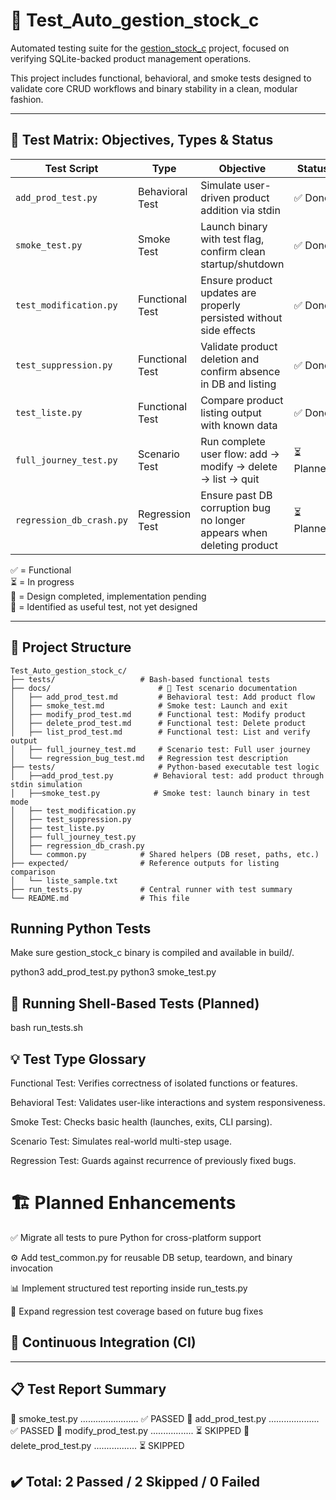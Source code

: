 # 🧪 Test_Auto_gestion_stock_c

Automated testing suite for the [gestion_stock_c](https://github.com/amaraoussama94/gestion_stock_c) project, focused on verifying SQLite-backed product management operations.

This project includes functional, behavioral, and smoke tests designed to validate core CRUD workflows and binary stability in a clean, modular fashion.

---

## 🧩 Test Matrix: Objectives, Types & Status

| Test Script             | Type             | Objective                                                                  | Status   |
|------------------------|------------------|----------------------------------------------------------------------------|----------|
| `add_prod_test.py`     | Behavioral Test  | Simulate user-driven product addition via stdin                            | ✅ Done   |
| `smoke_test.py`        | Smoke Test       | Launch binary with test flag, confirm clean startup/shutdown               | ✅ Done   |
| `test_modification.py` | Functional Test  | Ensure product updates are properly persisted without side effects         | ✅ Done  |
| `test_suppression.py`  | Functional Test  | Validate product deletion and confirm absence in DB and listing            | ✅ Done |
| `test_liste.py`        | Functional Test  | Compare product listing output with known data                             | ✅ Done |
| `full_journey_test.py` | Scenario Test    | Run complete user flow: add → modify → delete → list → quit                | ⏳ Planned |
| `regression_db_crash.py`| Regression Test | Ensure past DB corruption bug no longer appears when deleting product      | ⏳ Planned |

✅ = Functional  
⏳ = In progress  
📝 = Design completed, implementation pending  
🧪 = Identified as useful test, not yet designed

---

## 📁 Project Structure

```text
Test_Auto_gestion_stock_c/
├── tests/                   # Bash-based functional tests
├── docs/                        # 📘 Test scenario documentation
│   ├── add_prod_test.md         # Behavioral test: Add product flow
│   ├── smoke_test.md            # Smoke test: Launch and exit
│   ├── modify_prod_test.md      # Functional test: Modify product
│   ├── delete_prod_test.md      # Functional test: Delete product
│   ├── list_prod_test.md        # Functional test: List and verify output
│   ├── full_journey_test.md     # Scenario test: Full user journey
│   └── regression_bug_test.md   # Regression test description
├── tests/                       # Python-based executable test logic
│   ├──add_prod_test.py         # Behavioral test: add product through stdin simulation
│   ├──smoke_test.py            # Smoke test: launch binary in test mode
│   ├── test_modification.py
│   ├── test_suppression.py
│   ├── test_liste.py
│   ├── full_journey_test.py
│   ├── regression_db_crash.py
│   └── common.py            # Shared helpers (DB reset, paths, etc.)
├── expected/                # Reference outputs for listing comparison
│   └── liste_sample.txt
├── run_tests.py             # Central runner with test summary
└── README.md                # This file
```
## Running Python Tests

Make sure gestion_stock_c binary is compiled and available in build/.

python3 add_prod_test.py
python3 smoke_test.py

##  🔧 Running Shell-Based Tests (Planned)

bash run_tests.sh

##  💡 Test Type Glossary

Functional Test: Verifies correctness of isolated functions or features.

Behavioral Test: Validates user-like interactions and system responsiveness.

Smoke Test: Checks basic health (launches, exits, CLI parsing).

Scenario Test: Simulates real-world multi-step usage.

Regression Test: Guards against recurrence of previously fixed bugs.

#  🏗️ Planned Enhancements

✅ Migrate all tests to pure Python for cross-platform support

⚙️ Add test_common.py for reusable DB setup, teardown, and binary invocation

📊 Implement structured test reporting inside run_tests.py

🔄 Expand regression test coverage based on future bug fixes

## 🤖 Continuous Integration (CI)
---
## 📋 Test Report Summary

🚦 smoke_test.py ....................... ✅ PASSED
🧪 add_prod_test.py .................... ✅ PASSED
🧩 modify_prod_test.py ................. ⏳ SKIPPED
🧼 delete_prod_test.py ................. ⏳ SKIPPED

✔️ Total: 2 Passed / 2 Skipped / 0 Failed
---
